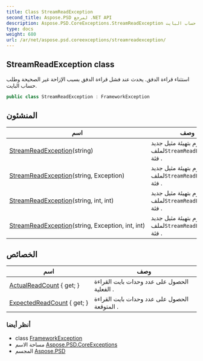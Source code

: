 ```yaml
---
title: Class StreamReadException
second_title: Aspose.PSD لمرجع .NET API
description: Aspose.PSD.CoreExceptions.StreamReadException فصل. استثناء قراءة الدفق. يحدث عند فشل قراءة الدفق بسبب الإزاحة غير الصحيحة وطلب حساب البايت.
type: docs
weight: 680
url: /ar/net/aspose.psd.coreexceptions/streamreadexception/
---
```

## StreamReadException class

استثناء قراءة الدفق. يحدث عند فشل قراءة الدفق بسبب الإزاحة غير الصحيحة وطلب حساب البايت.

```csharp
public class StreamReadException : FrameworkException
```

## المنشئون

| اسم | وصف |
| --- | --- |
| [StreamReadException](streamreadexception/#constructor)(string) | يقوم بتهيئة مثيل جديد لملف`StreamReadException` فئة . |
| [StreamReadException](streamreadexception/#constructor_2)(string, Exception) | يقوم بتهيئة مثيل جديد لملف`StreamReadException` فئة . |
| [StreamReadException](streamreadexception/#constructor_1)(string, int, int) | يقوم بتهيئة مثيل جديد لملف`StreamReadException` فئة . |
| [StreamReadException](streamreadexception/#constructor_3)(string, Exception, int, int) | يقوم بتهيئة مثيل جديد لملف`StreamReadException` فئة . |

## الخصائص

| اسم | وصف |
| --- | --- |
| [ActualReadCount](../../aspose.psd.coreexceptions/streamreadexception/actualreadcount/) { get; } | الحصول على عدد وحدات بايت القراءة الفعلية . |
| [ExpectedReadCount](../../aspose.psd.coreexceptions/streamreadexception/expectedreadcount/) { get; } | الحصول على عدد وحدات بايت القراءة المتوقعة . |

### أنظر أيضا

* class [FrameworkException](../frameworkexception/)
* مساحة الاسم [Aspose.PSD.CoreExceptions](../../aspose.psd.coreexceptions/)
* المجسم [Aspose.PSD](../../)


